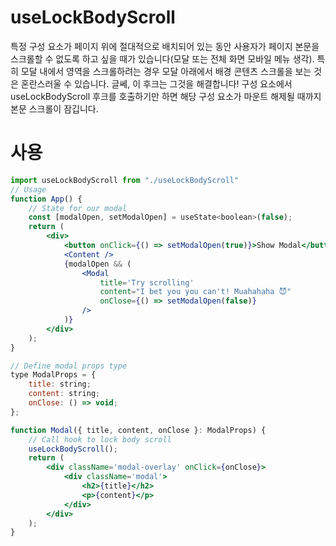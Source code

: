 # useLockBodyScroll
특정 구성 요소가 페이지 위에 절대적으로 배치되어 있는 동안 사용자가 페이지 본문을 스크롤할 수 없도록 하고 싶을 때가 있습니다(모달 또는 전체 화면 모바일 메뉴 생각).
특히 모달 내에서 영역을 스크롤하려는 경우 모달 아래에서 배경 콘텐츠 스크롤을 보는 것은 혼란스러울 수 있습니다. 글쎄, 이 후크는 그것을 해결합니다! 구성 요소에서 useLockBodyScroll 후크를 호출하기만 하면 해당 구성 요소가 마운트 해제될 때까지 본문 스크롤이 잠깁니다.

# 사용

```jsx
import useLockBodyScroll from "./useLockBodyScroll"
// Usage
function App() {
    // State for our modal
    const [modalOpen, setModalOpen] = useState<boolean>(false);
    return (
        <div>
            <button onClick={() => setModalOpen(true)}>Show Modal</button>
            <Content />
            {modalOpen && (
                <Modal
                    title='Try scrolling'
                    content="I bet you you can't! Muahahaha 😈"
                    onClose={() => setModalOpen(false)}
                />
            )}
        </div>
    );
}

// Define modal props type
type ModalProps = {
    title: string;
    content: string;
    onClose: () => void;
};

function Modal({ title, content, onClose }: ModalProps) {
    // Call hook to lock body scroll
    useLockBodyScroll();
    return (
        <div className='modal-overlay' onClick={onClose}>
            <div className='modal'>
                <h2>{title}</h2>
                <p>{content}</p>
            </div>
        </div>
    );
}
```